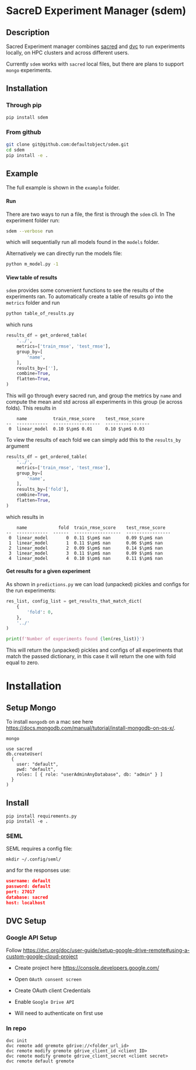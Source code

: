 # SacreD Experiment Manager (sdem)

## Description

Sacred Experiment manager combines [sacred](https://github.com/IDSIA/sacred) and [dvc](https://dvc.org) to run experiments locally, on HPC clusters and across different users. 



Currently `sdem` works with `sacred` local files, but there are plans to support `mongo` experiments.



## Installation

### Through pip

```bash
pip install sdem
```

### From github

```bash
git clone git@github.com:defaultobject/sdem.git
cd sdem
pip install -e .
```

## Example

The full example is shown in the `example` folder.



#### Run

There are two ways to run a file, the first is through the `sdem` cli. In The experiment folder run:

```bash
sdem --verbose run
```

which will sequentially run all models found in the `models` folder.

Alternatively we can directly run the models file:

```bash
python m_model.py -1
```

#### View table of results

`sdem` provides some convenient functions to see the results of the experiments ran. To automatically create a table of results go into the `metrics` folder and run

```bash
python table_of_results.py
```

which runs

```python
results_df = get_ordered_table(
    '../',
    metrics=['train_rmse', 'test_rmse'],
    group_by=[
        'name', 
    ],
    results_by=[''],
    combine=True,
    flatten=True,
)
```

This will go through every sacred run, and group the metrics by `name` and compute the mean and std across all experiments in this group (ie across folds). This results in 

```
    name          train_rmse_score    test_rmse_score
--  ------------  ------------------  -----------------
 0  linear_model  0.10 $\pm$ 0.01     0.10 $\pm$ 0.03
```

To view the results of each fold we can simply add this to the `results_by` argument

```python
results_df = get_ordered_table(
    '../',
    metrics=['train_rmse', 'test_rmse'],
    group_by=[
        'name', 
    ],
    results_by=['fold'],
    combine=True,
    flatten=True,
)
```

which results in

```
    name            fold  train_rmse_score    test_rmse_score
--  ------------  ------  ------------------  -----------------
 0  linear_model       0  0.11 $\pm$ nan      0.09 $\pm$ nan
 1  linear_model       1  0.11 $\pm$ nan      0.06 $\pm$ nan
 2  linear_model       2  0.09 $\pm$ nan      0.14 $\pm$ nan
 3  linear_model       3  0.11 $\pm$ nan      0.09 $\pm$ nan
 4  linear_model       4  0.10 $\pm$ nan      0.11 $\pm$ nan
```

#### Get results for a given experiment

As shown in `predictions.py` we can load (unpacked) pickles and configs for the run experiments:

```python
res_list, config_list = get_results_that_match_dict(
    {
        'fold': 0,
    },
    '../'
)

print(f'Number of experiments found {len(res_list)}')
```

This will return the (unpacked) pickles and configs of all experiments that match the passed dictionary, in this case it will return the one with fold equal to zero.

# Installation

## Setup Mongo

To install `mongodb` on a mac see here https://docs.mongodb.com/manual/tutorial/install-mongodb-on-os-x/. 

```
mongo
```

```
use sacred
db.createUser(
  {
    user: "default",
    pwd: "default",
    roles: [ { role: "userAdminAnyDatabase", db: "admin" } ]
  }
)
```

## Install

```
pip install requirements.py
pip install -e .
```

### SEML

SEML requires a config file:

```
mkdir ~/.config/seml/
```

and for the responses use:

```json
username: default
password: default
port: 27017
database: sacred
host: localhost
```

## DVC Setup

### Google API Setup

Follow https://dvc.org/doc/user-guide/setup-google-drive-remote#using-a-custom-google-cloud-project 

- Create project here  https://console.developers.google.com/

- Open  `OAuth consent screen`

- Create OAuth client Credentials

- Enable `Google Drive API`

- Will need to authenticate on first use

### In repo

```
dvc init
dvc remote add gremote gdrive://<folder_url_id>
dvc remote modify gremote gdrive_client_id <client ID>
dvc remote modify gremote gdrive_client_secret <client secret>
dvc remote default gremote
```
